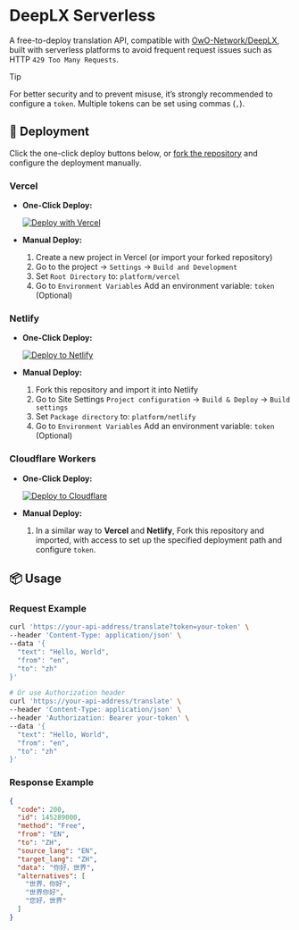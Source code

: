 # DeepLX Serverless

A free-to-deploy translation API, compatible with [OwO-Network/DeepLX](https://github.com/OwO-Network/DeepLX), built with serverless platforms to avoid frequent request issues such as HTTP `429 Too Many Requests`.

> [!TIP]
> For better security and to prevent misuse, it’s strongly recommended to configure a `token`.
> Multiple tokens can be set using commas (`,`).

## 🚀 Deployment

Click the one-click deploy buttons below, or [fork the repository](https://github.com/lete114/deeplx-serverless/fork) and configure the deployment manually.

### Vercel

* **One-Click Deploy:**

  [![Deploy with Vercel](https://vercel.com/button)](https://vercel.com/new/clone?repository-url=https%3A%2F%2Fgithub.com%2Flete114%2Fdeeplx-serverless%2Ftree%2Fmain%2Fplatform%2Fvercel&env=token&envDescription=Configure%20the%20token%20to%20be%20more%20secure%20and%20avoid%20misuse%20by%20others.%20Multiple%20tokens%20are%20separated%20by%20commas&project-name=deeplx&repository-name=deeplx-serverless)

* **Manual Deploy:**

  1. Create a new project in Vercel (or import your forked repository)
  2. Go to the project → `Settings` → `Build and Development`
  3. Set `Root Directory` to: `platform/vercel`
  4. Go to `Environment Variables` Add an environment variable: `token` (Optional)

### Netlify

* **One-Click Deploy:**

  [![Deploy to Netlify](https://www.netlify.com/img/deploy/button.svg)](https://app.netlify.com/start/deploy?repository=https%3A%2F%2Fgithub.com%2Flete114%2Fdeeplx-serverless&create_from_path=platform/netlify)

* **Manual Deploy:**

  1. Fork this repository and import it into Netlify
  2. Go to Site Settings `Project configuration` → `Build & Deploy` → `Build settings`
  3. Set `Package directory` to: `platform/netlify`
  4. Go to `Environment Variables` Add an environment variable: `token` (Optional)

### Cloudflare Workers

* **One-Click Deploy:**

  [![Deploy to Cloudflare](https://deploy.workers.cloudflare.com/button)](https://deploy.workers.cloudflare.com/?url=https%3A%2F%2Fgithub.com%2Flete114%2Fdeeplx-serverless%2Ftree%2Fmain%2Fplatform%2Fcloudflare)

* **Manual Deploy:**

  1. In a similar way to **Vercel** and **Netlify**, Fork this repository and imported, with access to set up the specified deployment path and configure `token`.

## 📦 Usage

### Request Example

```bash
curl 'https://your-api-address/translate?token=your-token' \
--header 'Content-Type: application/json' \
--data '{
  "text": "Hello, World",
  "from": "en",
  "to": "zh"
}'

# Or use Authorization header
curl 'https://your-api-address/translate' \
--header 'Content-Type: application/json' \
--header 'Authorization: Bearer your-token' \
--data '{
  "text": "Hello, World",
  "from": "en",
  "to": "zh"
}'
```

### Response Example

```json
{
  "code": 200,
  "id": 145289000,
  "method": "Free",
  "from": "EN",
  "to": "ZH",
  "source_lang": "EN",
  "target_lang": "ZH",
  "data": "你好，世界",
  "alternatives": [
    "世界，你好",
    "世界你好",
    "您好，世界"
  ]
}
```
